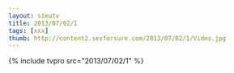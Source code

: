 ```yaml
--- 
layout: sieutv
title: 2013/07/02/1
tags: [xxx]
thumb: http://content2.sexforsure.com/2013/07/02/1/Video.jpg
---
```

{% include tvpro src="2013/07/02/1" %} 

